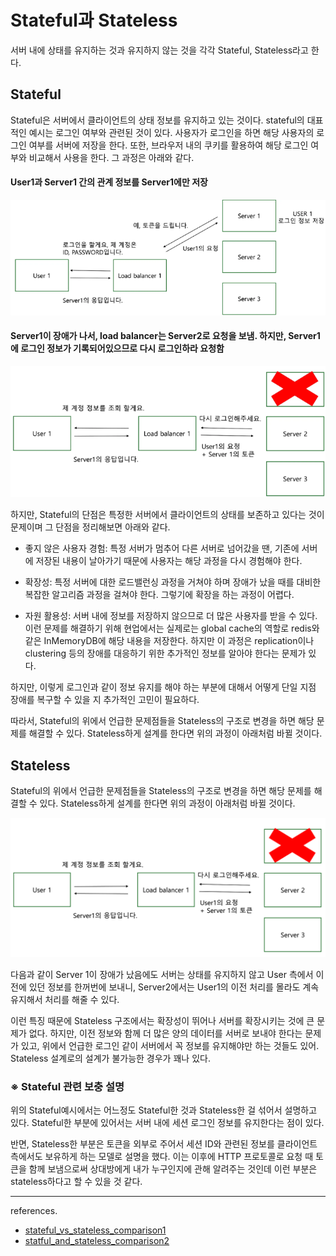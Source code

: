 # Stateful과 Stateless
서버 내에 상태를 유지하는 것과 유지하지 않는 것을 각각 Stateful, Stateless라고 한다.

## Stateful
Stateful은 서버에서 클라이언트의 상태 정보를 유지하고 있는 것이다. stateful의 대표적인 예시는 로그인 여부와 관련된 것이 있다. 사용자가 로그인을 하면 해당 사용자의 로그인 여부를 서버에 저장을 한다. 또한, 브라우저 내의 쿠키를 활용하여 해당 로그인 여부와 비교해서 사용을 한다. 그 과정은 아래와 같다.

#### User1과 Server1 간의 관계 정보를 Server1에만 저장
![img1](img/KangJinju/stateful_server1.png)


#### Server1이 장애가 나서, load balancer는 Server2로 요청을 보냄. 하지만, Server1에 로그인 정보가 기록되어있으므로 다시 로그인하라 요청함
![img2](img/KangJinju/stateful_server2.png)

하지만, Stateful의 단점은 특정한 서버에서 클라이언트의 상태를 보존하고 있다는 것이 문제이며 그 단점을 정리해보면 아래와 같다.

- 좋지 않은 사용자 경험: 특정 서버가 멈추어 다른 서버로 넘어갔을 땐, 기존에 서버에 저장된 내용이 날아가기 때문에 사용자는 해당 과정을 다시 경험해야 한다.

- 확장성: 특정 서버에 대한 로드밸런싱 과정을 거쳐야 하며 장애가 났을 때를 대비한 복잡한 알고리즘 과정을 걸쳐야 한다. 그렇기에 확장을 하는 과정이 어렵다.

- 자원 활용성: 서버 내에 정보를 저장하지 않으므로 더 많은 사용자를 받을 수 있다.
이런 문제를 해결하기 위해 현업에서는 실제로는 global cache의 역할로 redis와 같은 InMemoryDB에 해당 내용을 저장한다. 하지만 이 과정은 replication이나 clustering 등의 장애를 대응하기 위한 추가적인 정보를 알아야 한다는 문제가 있다.

하지만, 이렇게 로그인과 같이 정보 유지를 해야 하는 부분에 대해서 어떻게 단일 지점 장애를 복구할 수 있을 지 추가적인 고민이 필요하다.


따라서, Stateful의 위에서 언급한 문제점들을 Stateless의 구조로 변경을 하면 해당 문제를 해결할 수 있다. Stateless하게 설계를 한다면 위의 과정이 아래처럼 바뀔 것이다.

## Stateless
Stateful의 위에서 언급한 문제점들을 Stateless의 구조로 변경을 하면 해당 문제를 해결할 수 있다. Stateless하게 설계를 한다면 위의 과정이 아래처럼 바뀔 것이다.


![img3](img/KangJinju/stateless_server.png)


다음과 같이 Server 1이 장애가 났음에도 서버는 상태를 유지하지 않고 User 측에서 이전에 있던 정보를 한꺼번에 보내니, Server2에서는 User1의 이전 처리를 몰라도 계속 유지해서 처리를 해줄 수 있다.

이런 특징 때문에 Stateless 구조에서는 확장성이 뛰어나 서버를 확장시키는 것에 큰 문제가 없다. 하지만, 이전 정보와 함께 더 많은 양의 데이터를 서버로 보내야 한다는 문제가 있고, 위에서 언급한 로그인 같이 서버에서 꼭 정보를 유지해야만 하는 것들도 있어. Stateless 설계로의 설계가 불가능한 경우가 꽤나 있다.


### ※ Stateful 관련 보충 설명
위의 Stateful예시에서는 어느정도 Stateful한 것과 Stateless한 걸 섞어서 설명하고 있다. Stateful한 부분에 있어서는 서버 내에 세션 로그인 정보를 유지한다는 점이 있다. 

반면, Stateless한 부분은 토큰을 외부로 주어서 세션 ID와 관련된 정보를 클라이언트 측에서도 보유하게 하는 모델로 설명을 했다. 이는 이후에 HTTP 프로토콜로 요청 때 토큰을 함께 보냄으로써 상대방에게 내가 누구인지에 관해 알려주는 것인데 이런 부분은 stateless하다고 할 수 있을 것 같다.


***

references.
- [stateful_vs_stateless_comparison1](https://www.redhat.com/en/topics/cloud-native-apps/stateful-vs-stateless)
- [statful_and_stateless_comparison2](https://inpa.tistory.com/entry/WEB-%F0%9F%93%9A-Stateful-Stateless-%EC%A0%95%EB%A6%AC)

